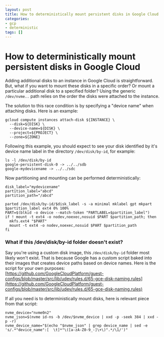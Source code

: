 ```yaml
---
layout: post
title: How to deterministically mount persistent disks in Google Cloud
categories:
- gcp
- deterministic
tags: []
---
```


# How to deterministically mount persistent disks in Google Cloud

Adding additional disks to an instance in Google Cloud is straightforward. But, what if you want to mount these disks in a specific order? Or mount a particular additional disk to a specified folder? Using the generic `/dev/nvme..` path relies on the order the disks were attached to the instance.

The solution to this race condition is by specifying a "device name" when attaching disks. Here is an example:

```
gcloud compute instances attach-disk ${INSTANCE} \
  --disk=${DISK} \
  --device-name=${DISK} \
  --project=${PROJECT} \
  --zone=${ZONE}
```

Following this example, you should expect to see your disk identified by it's device name label in the directory `/dev/disk/by-id`, for example:

```
ls -l /dev/disk/by-id
google-persistent-disk-0 -> ../../sdb
google-mydevicename -> ../../sdc
```

Now partitioning and mounting can be performed deterministically:
```
disk_label="mydevicename"
partition_label="abcd"
partition_path="/abcd"

parted /dev/disk/by-id/$disk_label -s -a minimal mklabel gpt mkpart $partition_label ext4 0% 100%
PART=$(blkid -o device --match-token "PARTLABEL=$partition_label")
if ! mount -t ext4 -o nodev,noexec,nosuid $PART $partition_path; then
  mkfs.ext4 "$PART"
  mount -t ext4 -o nodev,noexec,nosuid $PART $partition_path
fi
```

### What if this /dev/disk/by-id folder doesn't exist?

Say you're using a custom disk image, this `/dev/disk/by-id` folder most likely won't exist. That is because Google has a custom script baked into their images that creates device paths based on device names. Here is the script for your own purposes:
[https://github.com/GoogleCloudPlatform/guest-configs/blob/master/src/lib/udev/rules.d/65-gce-disk-naming.rules](https://github.com/GoogleCloudPlatform/guest-configs/blob/master/src/lib/udev/rules.d/65-gce-disk-naming.rules)

If all you need is to deterministically mount disks, here is relevant piece from that script:
```
nvme_device="nvme0n2"
nvme_json=$(nvme id-ns -b /dev/$nvme_device | xxd -p -seek 384 | xxd -p -r)
nvme_device_name="$(echo "$nvme_json" | grep device_name | sed -e 's/.*"device_name":[  \t]*"\([a-zA-Z0-9_-]\+\)".*/\1/')"
```
